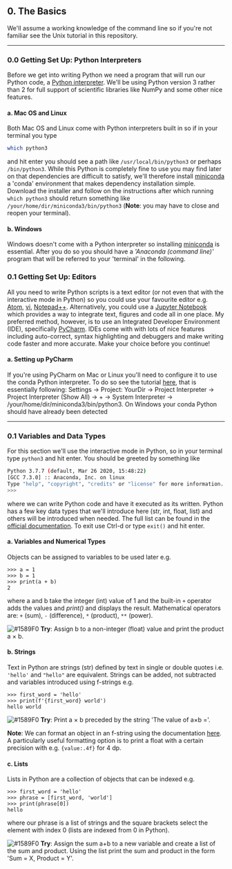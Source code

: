 ## 0. The Basics
We'll assume a working knowledge of the command line so if you're not familiar see the Unix tutorial in this 
repository.

***

### 0.0 Getting Set Up: Python Interpreters

Before we get into writing Python we need a program that will run our Python code, a 
[Python interpreter](https://docs.python.org/3.7/tutorial/interpreter.html). We'll be using Python version 3 rather than
2 for full support of scientific libraries like NumPy and some other nice features.

#### a. Mac OS and Linux 
Both Mac OS and Linux come with Python interpreters built in so if in your terminal you type 

```bash
which python3
```

and hit enter you should see a path like `/usr/local/bin/python3` or perhaps `/bin/python3`. While this Python is 
completely fine to use you may find later on that dependencies are difficult to satisfy, we'll therefore install
[miniconda](<https://docs.conda.io/en/latest/miniconda.html>) a 'conda' environment that makes dependency installation
simple. Download the installer and follow on the instructions after which running `which python3` should return 
something like `/your/home/dir/miniconda3/bin/python3` (**Note**: you may have to close and reopen your terminal).

#### b. Windows
Windows doesn't come with a Python interpreter so installing [miniconda](<https://docs.conda.io/en/latest/miniconda.html>)
is essential. After you do so you should have a _'Anaconda (command line)'_ program that will be referred to your 
'terminal' in the following.


### 0.1 Getting Set Up: Editors

All you need to write Python scripts is a text editor (or not even that with the interactive mode in Python) so you 
could use your favourite editor e.g. [Atom](https://atom.io/), [vi](https://www.vim.org/), 
[Notepad++](https://notepad-plus-plus.org/). Alternatively, you could use a [Jupyter Notebook](https://jupyter.org/)
which provides a way to integrate text, figures and code all in one place. My preferred method, however, is to use an 
Integrated Developer Environment (IDE), specifically [PyCharm](https://www.jetbrains.com/pycharm/). IDEs come with with
lots of nice features including auto-correct, syntax highlighting and debuggers and make writing code faster and more
accurate. Make your choice before you continue!


#### a. Setting up PyCharm

If you're using PyCharm on Mac or Linux you'll need to configure it to use the conda Python interpreter. To do so see 
the tutorial [here](https://www.jetbrains.com/help/pycharm/configuring-python-interpreter.html), that is essentially following:
Settings → Project: YourDir → Project Interpreter → Project Interpreter (Show All) → + → System Interpreter → 
/your/home/dir/miniconda3/bin/python3. On Windows your conda Python should have already been detected

***

### 0.1 Variables and Data Types 

For this section we'll use the interactive mode in Python, so in your terminal type `python3` and hit enter. You 
should be greeted by something like

```bash
Python 3.7.7 (default, Mar 26 2020, 15:48:22) 
[GCC 7.3.0] :: Anaconda, Inc. on linux
Type "help", "copyright", "credits" or "license" for more information.
>>>
```

where we can write Python code and have it executed as its written. Python has a few key data types
that we'll introduce here (str, int, float, list) and others will be introduced when needed. The full list can be found in the 
[official documentation](https://docs.python.org/3/library/stdtypes.html). To exit use Ctrl-d or type `exit()` and hit 
enter.

#### a. Variables and Numerical Types

Objects can be assigned to variables to be used later e.g.

```
>>> a = 1
>>> b = 1
>>> print(a + b)
2
```
where a and b take the integer (int) value of 1 and the built-in `+` operator adds the values and _print()_ 
and displays the result. Mathematical operators are: `+` (sum), `-` (difference), `*` (product), `**` (power).

![#1589F0](https://placehold.it/15/1589F0/000000?text=+) **Try**: Assign b to a non-integer (float) value and print
the product a × b.


#### b. Strings

Text in Python are strings (str) defined by text in single or double quotes i.e. `'hello'` and `"hello"` are equivalent. 
Strings can be added, not subtracted and variables introduced using f-strings e.g.

```
>>> first_word = 'hello'
>>> print(f'{first_word} world')
hello world
```

![#1589F0](https://placehold.it/15/1589F0/000000?text=+) **Try**: Print a × b preceded by the string 
'The value of a×b ='.

**Note**: We can format an object in an f-string using the documentation [here](https://www.python.org/dev/peps/pep-0498/).
A particularly useful formatting option is to print a float with a certain precision with e.g. `{value:.4f}` for 4 dp.

#### c. Lists

Lists in Python are a collection of objects that can be indexed e.g. 

```
>>> first_word = 'hello'
>>> phrase = [first_word, 'world']
>>> print(phrase[0])
hello
```
where our phrase is a list of strings and the square brackets select the element with index 0 (lists are indexed from 0
in Python).

![#1589F0](https://placehold.it/15/1589F0/000000?text=+) **Try**: Assign the sum a+b to a new variable and create a list
of the sum and product. Using the list print the sum and product in the form 'Sum = X, Product = Y'.

